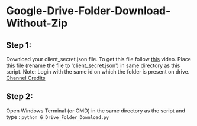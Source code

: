 #  Google-Drive-Folder-Download-Without-Zip

## Step 1:
Download your client_secret.json file. To get this file follow [this][link1] video. Place this file (rename the file to 'client_secret.json') in same directory as this script.
Note: Login with the same id on which the folder is present on drive.
 [Channel Credits][link2]

[link1]: <https://www.youtube.com/watch?v=6bzzpda63H0>
[link2]: <https://www.youtube.com/channel/UCvVZ19DRSLIC2-RUOeWx8ug>

## Step 2: 
Open Windows Terminal (or CMD) in the same directory as the script and type : `python G_Drive_Folder_Download.py`
